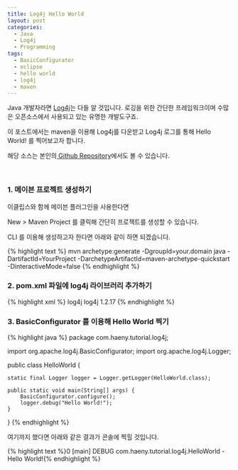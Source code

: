 ```yaml
---
title: Log4j Hello World
layout: post
categories:
  - Java
  - Log4j
  - Programming
tags:
  - BasicConfigurator
  - eclipse
  - hello world
  - log4j
  - maven
---
```

Java 개발자라면 <a href="http://logging.apache.org/log4j/1.2/" target="_blank">Log4j</a>는 다들 알 것입니다. 로깅을 위한 간단한 프레임워크이며 수많은 오픈소스에서 사용되고 있는 유명한 개발도구죠.

이 포스트에서는 maven을 이용해 Log4j를 다운받고 Log4j 로그를 통해 Hello World! 를 찍어보고자 합니다.

해당 소스는 본인의<a href="https://github.com/chomman/tutorials/tree/master/log4j-tutorial" target="_blank"> Github Repository</a>에서도 볼 수 있습니다.

&nbsp;

### 1. 메이븐 프로젝트 생성하기

이클립스와 함께 메이븐 플러그인을 사용한다면

New > Maven Project 를 클릭해 간단히 프로젝트를 생성할 수 있습니다.

CLI 를 이용해 생성하고자 한다면 아래와 같이 하면 되겠습니다.

{% highlight text %}
mvn archetype:generate -DgroupId=your.domain java -DartifactId=YourProject
 -DarchetypeArtifactId=maven-archetype-quickstart -DinteractiveMode=false
{% endhighlight %}


### 2. pom.xml 파일에 log4j 라이브러리 추가하기

{% highlight xml %}
<dependency>
    <groupId>log4j</groupId>
    <artifactId>log4j</artifactId>
    <version>1.2.17</version>
</dependency>
{% endhighlight %}


### 3. BasicConfigurator 를 이용해 Hello World 찍기

{% highlight java %}
package com.haeny.tutorial.log4j;

import org.apache.log4j.BasicConfigurator;
import org.apache.log4j.Logger;

public class HelloWorld {

	static final Logger logger = Logger.getLogger(HelloWorld.class);

	public static void main(String[] args) {
		BasicConfigurator.configure();
		logger.debug("Hello World!");
	}
}
{% endhighlight %}



여기까지 했다면 아래와 같은 결과가 콘솔에 찍힐 것입니다.

{% highlight text %}0 [main] DEBUG com.haeny.tutorial.log4j.HelloWorld  - Hello World!{% endhighlight %}

